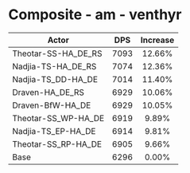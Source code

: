 # Composite - am - venthyr
| Actor | DPS | Increase |
|---|:---:|:---:|
|Theotar-SS-HA_DE_RS|7093|12.66%|
|Nadjia-TS-HA_DE_RS|7074|12.36%|
|Nadjia-TS_DD-HA_DE|7014|11.40%|
|Draven-HA_DE_RS|6929|10.06%|
|Draven-BfW-HA_DE|6929|10.05%|
|Theotar-SS_WP-HA_DE|6919|9.89%|
|Nadjia-TS_EP-HA_DE|6914|9.81%|
|Theotar-SS_RP-HA_DE|6905|9.66%|
|Base|6296|0.00%|
